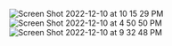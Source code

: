 ![Screen Shot 2022-12-10 at 10 15 29 PM](https://user-images.githubusercontent.com/102100893/206886105-9094dd14-b01b-4c74-8d85-74a54f71c02d.png)
![Screen Shot 2022-12-10 at 4 50 50 PM](https://user-images.githubusercontent.com/102100893/206878332-82677e01-7fd1-467a-92f0-9b51d5e7a291.png)
![Screen Shot 2022-12-10 at 9 32 48 PM](https://user-images.githubusercontent.com/102100893/206885132-6faca818-60e3-4822-949d-de7bbf5fa57d.png)

